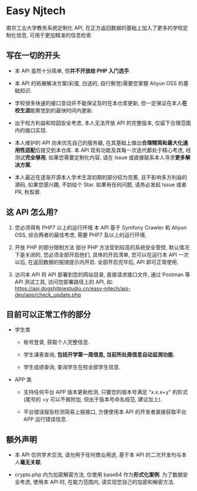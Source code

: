 # Easy Njtech

南京工业大学教务系统定制化 API, 在正方返回数据的基础上加入了更多的学校定制化信息, 可用于更加精准的信息检索

## 写在一切的开头

- 本 API 虽然十分简单, 但**并不开放给 PHP 入门选手**.

- 本 API 的拓展解决方案(彩蛋, 白送的, 自行察觉)需要您掌握 Aliyun OSS 的基础知识.

- 学校很多快速的接口变动并不能保证及时在本仓库更新, 但一定保证在本人**在校生涯**能察觉到的最快时间内更新.

- 出于校方利益和校园安全考虑, 本人无法开放 API 的完整版本, 仅留下合理范围内的接口实现.

- 本人维护的 API 向来优先自己的服务器, 在其基础上做出**合理精简和最大化通用性适配**后提交到本仓库. 本 API 现有功能及其每一次迭代都处于精心考虑, 经测试**完全够用**, 如果您需要定制化内容, 请在 Issue 或直接联系本人寻求**更多解决方案**.

- 本人最近在逐渐开源本人学术生涯初期的部分较为完善, 且不影响多方利益的源码, 如果您感兴趣, 不妨给个 Star. 如果有任何问题, 请务必发起 Issue 或者 PR, 秋梨膏.

## 这 API 怎么用?

1. 您必须得有 PHP7 以上的运行环境
   本 API 基于 Symfony Crawler 和 Aliyun OSS, 综合两者的最佳考虑, 需要 PHP7 及以上的运行环境.

2. 开放 PHP 的部分限制方法
   部分 PHP 方法受到较高的系统安全管控, 默认情况下是关闭的, 您必须全部开启他们, 具体的开启清单, 您可以在运行本 API 一次以后, 在返回数据的报错提示内开启. 全部开启完毕后, API 即可正常使用.

3. 访问本 API
   将 API 部署到您的网站目录, 直接请求接口文件, 通过 Postman 等 API 测试工具, 访问您部署路径上的 API, 如: https://api.dogshitpiestudio.cn/easy-njtech/api-dev/app/check_update.php

## 目前可以正常工作的部分

- 学生类

  - 账号登录, 获取个人完整信息.

  - 学生课表查询, **包括开学第一周信息, 当前所处周信息自动监测功能**.

  - 学生成绩查询, 查询学生在校全部学生信息.

- APP 类

  - 支持任何平台 APP 版本更新检测, 只要您的版本号满足 "x.x.x+y" 的形式 (尾号的 +y 可以不做附加, 但出于版本号命名规范, 建议加上).

  - 平台错误报告检测简易上报接口, 方便使用本 API 的开发者直接获取平台 APP 运行错误信息.

## 额外声明

- 本 API 仅供学术交流, 请勿用于任何商业用途, 基于本 API 的二次开发均与本人**毫无关联**.

- crypto.php 内为加密解密方法, 仅使用 base64 作为**形式化案例**. 为了数据安全考虑, 使用本 API 时, 在能力范围内, 请实现您自己的加密和解密方法.
